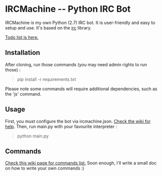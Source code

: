 # IRCMachine -- Python IRC Bot
IRCMachine is my own Python (2.7) IRC bot. It is user-friendly and easy to setup and use.
It's based on the [irc](https://bitbucket.org/jaraco/irc) library.

[Todo list is here.](https://github.com/s0r00t/IRCMachine/issues/1)

## Installation
After cloning, run those commands (you may need admin rights to run those) :
>pip install -r requirements.txt

Please note some commands will require additional dependencies, such as the 'js' command.

## Usage
First, you must configure the bot via ircmachine.json. [Check the wiki for help](https://github.com/s0r00t/IRCMachine/wiki/Configuration-file).
Then, run main.py with your favourite interpreter :
>python main.py

## Commands
[Check this wiki page for commands list.](https://github.com/s0r00t/IRCMachine/wiki/Commands-list)
Soon enough, I'll write a small doc on how to write your own commands :)
